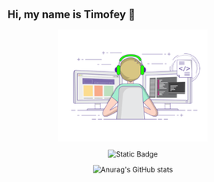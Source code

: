 ## Hi, my name is Timofey 👋

<div id="header" align="center">
<img src="https://github.com/Timmi116/Timmi116/blob/main/gif3.gif" alt="The unlimited" width="300">


![Static Badge](https://img.shields.io/badge/Timmi-Python-blue?style=plastic&logo=python&color=blue)

![Anurag's GitHub stats](https://github-readme-stats.vercel.app/api?username=Timmi116&show_icons=true&theme=transparent)




